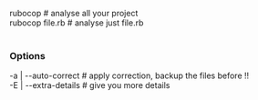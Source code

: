 rubocop # analyse all your project<br>
rubocop file.rb # analyse just file.rb<br>
<br>
<h3>Options</h3>

-a | --auto-correct # apply correction, backup the files before !!<br>
-E | --extra-details # give you more details<br>
